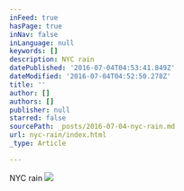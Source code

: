 ```yaml
---
inFeed: true
hasPage: true
inNav: false
inLanguage: null
keywords: []
description: NYC rain
datePublished: '2016-07-04T04:53:41.849Z'
dateModified: '2016-07-04T04:52:50.278Z'
title: ''
author: []
authors: []
publisher: null
starred: false
sourcePath: _posts/2016-07-04-nyc-rain.md
url: nyc-rain/index.html
_type: Article

---
```

NYC rain
![](https://the-grid-user-content.s3-us-west-2.amazonaws.com/54f90147-5d93-4cd4-90ea-59ca37a0099c.jpg)